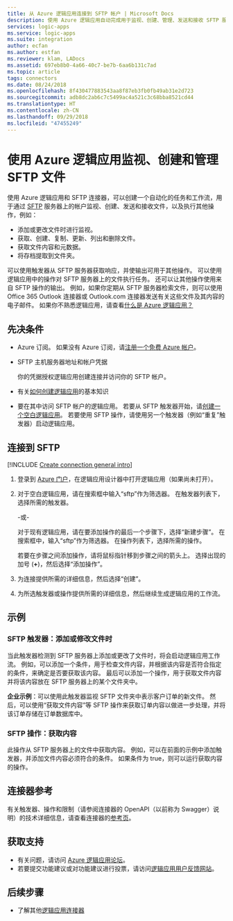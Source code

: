 ```yaml
---
title: 从 Azure 逻辑应用连接到 SFTP 帐户 | Microsoft Docs
description: 使用 Azure 逻辑应用自动完成用于监视、创建、管理、发送和接收 SFTP 服务器文件的任务与工作流
services: logic-apps
ms.service: logic-apps
ms.suite: integration
author: ecfan
ms.author: estfan
ms.reviewer: klam, LADocs
ms.assetid: 697eb8b0-4a66-40c7-be7b-6aa6b131c7ad
ms.topic: article
tags: connectors
ms.date: 08/24/2018
ms.openlocfilehash: 8f430477883543aa8f87eb3fb0fb49ab31e2d723
ms.sourcegitcommit: adb8dc2ab6c7c5499ac4a521c3c68bba8521cd44
ms.translationtype: HT
ms.contentlocale: zh-CN
ms.lasthandoff: 09/29/2018
ms.locfileid: "47455249"
---
```

# <a name="monitor-create-and-manage-sftp-files-by-using-azure-logic-apps"></a>使用 Azure 逻辑应用监视、创建和管理 SFTP 文件

使用 Azure 逻辑应用和 SFTP 连接器，可以创建一个自动化的任务和工作流，用于通过 [SFTP](https://www.ssh.com/ssh/sftp/) 服务器上的帐户监视、创建、发送和接收文件，以及执行其他操作，例如：

* 添加或更改文件时进行监视。
* 获取、创建、复制、更新、列出和删除文件。
* 获取文件内容和元数据。
* 将存档提取到文件夹。

可以使用触发器从 SFTP 服务器获取响应，并使输出可用于其他操作。 可以使用逻辑应用中的操作对 SFTP 服务器上的文件执行任务。 还可以让其他操作使用来自 SFTP 操作的输出。 例如，如果你定期从 SFTP 服务器检索文件，则可以使用 Office 365 Outlook 连接器或 Outlook.com 连接器发送有关这些文件及其内容的电子邮件。
如果你不熟悉逻辑应用，请查看[什么是 Azure 逻辑应用？](../logic-apps/logic-apps-overview.md)

## <a name="prerequisites"></a>先决条件

* Azure 订阅。 如果没有 Azure 订阅，请<a href="https://azure.microsoft.com/free/" target="_blank">注册一个免费 Azure 帐户</a>。 

* SFTP 主机服务器地址和帐户凭据

   你的凭据授权逻辑应用创建连接并访问你的 SFTP 帐户。

* 有关[如何创建逻辑应用](../logic-apps/quickstart-create-first-logic-app-workflow.md)的基本知识

* 要在其中访问 SFTP 帐户的逻辑应用。 若要从 SFTP 触发器开始，请[创建一个空白逻辑应用](../logic-apps/quickstart-create-first-logic-app-workflow.md)。 若要使用 SFTP 操作，请使用另一个触发器（例如“重复”触发器）启动逻辑应用。

## <a name="connect-to-sftp"></a>连接到 SFTP

[!INCLUDE [Create connection general intro](../../includes/connectors-create-connection-general-intro.md)]

1. 登录到 [Azure 门户](https://portal.azure.com)，在逻辑应用设计器中打开逻辑应用（如果尚未打开）。

1. 对于空白逻辑应用，请在搜索框中输入“sftp”作为筛选器。 在触发器列表下，选择所需的触发器。 

   -或-

   对于现有逻辑应用，请在要添加操作的最后一个步骤下，选择“新建步骤”。 
   在搜索框中，输入“sftp”作为筛选器。 
   在操作列表下，选择所需的操作。

   若要在步骤之间添加操作，请将鼠标指针移到步骤之间的箭头上。 
   选择出现的加号 (**+**)，然后选择“添加操作”。

1. 为连接提供所需的详细信息，然后选择“创建”。

1. 为所选触发器或操作提供所需的详细信息，然后继续生成逻辑应用的工作流。

## <a name="examples"></a>示例

### <a name="sftp-trigger-when-a-file-is-added-or-modified"></a>SFTP 触发器：添加或修改文件时

当此触发器检测到 SFTP 服务器上添加或更改了文件时，将会启动逻辑应用工作流。 例如，可以添加一个条件，用于检查文件内容，并根据该内容是否符合指定的条件，来确定是否要获取该内容。 最后可以添加一个操作，用于获取文件内容并将该内容放在 SFTP 服务器上的某个文件夹中。 

**企业示例**：可以使用此触发器监视 SFTP 文件夹中表示客户订单的新文件。 然后，可以使用“获取文件内容”等 SFTP 操作来获取订单内容以做进一步处理，并将该订单存储在订单数据库中。

### <a name="sftp-action-get-content"></a>SFTP 操作：获取内容

此操作从 SFTP 服务器上的文件中获取内容。 例如，可以在前面的示例中添加触发器，并添加文件内容必须符合的条件。 如果条件为 true，则可以运行获取内容的操作。 

## <a name="connector-reference"></a>连接器参考

有关触发器、操作和限制（请参阅连接器的 OpenAPI（以前称为 Swagger）说明）的技术详细信息，请查看连接器的[参考页](/connectors/sftpconnector/)。

## <a name="get-support"></a>获取支持

* 有关问题，请访问 [Azure 逻辑应用论坛](https://social.msdn.microsoft.com/Forums/en-US/home?forum=azurelogicapps)。
* 若要提交功能建议或对功能建议进行投票，请访问[逻辑应用用户反馈网站](http://aka.ms/logicapps-wish)。

## <a name="next-steps"></a>后续步骤

* 了解其他[逻辑应用连接器](../connectors/apis-list.md)